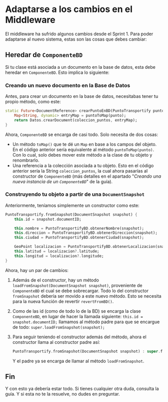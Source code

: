 # Adaptarse a los cambios en el Middleware

El middleware ha sufrido algunos cambios desde el Sprint 1. Para poder adaptarse al nuevo sistema, estas son las cosas que debes cambiar:

## Heredar de `ComponenteBD`

Si tu clase está asociada a un documento en la base de datos, esta debe heredar en `ComponenteBD`. Esto implica lo siguiente:

### Creando un nuevo documento en la Base de Datos

Antes, para crear un documento en la base de datos, necesitabas tener tu propio método, como este:

```dart
static Future<DocumentReference> crearPuntoEnBD(PuntoTransportify punto) {
    Map<String, dynamic> entryMap = puntoToMap(punto);
    return Datos.crearDocument(coleccion_puntos, entryMap);
}
```

Ahora, `ComponenteBD` se encarga de casi todo. Solo necesita de dos cosas:
- Un método `toMap()` que te dé un `Map` en base a los campos del objeto. En el código anterior sería equivalente al método `puntoToMap(punto)`. Con lo cual, solo debes mover este método a la clase de tu objeto y renombrarlo.
- Una referencia a la colección asociada a tu objeto. Esto en el código anterior sería la String `coleccion_puntos`, la cual ahora pasarías al constructor de `ComponenteBD` (más detalles en el apartado "*Creando una nueva instancia de un `ComponenteBD`*" de la guía).

### Construyendo tu objeto a partir de una `DocumentSnapshot`

Anteriormente, teníamos simplemente un constructor como este:

```dart
PuntoTransportify.fromSnapshot(DocumentSnapshot snapshot) {
    this.id = snapshot.documentID;

    this.nombre = PuntoTransportifyBD.obtenerNombre(snapshot);
    this.direccion = PuntoTransportifyBD.obtenerDireccion(snapshot);
    this.ciudad = PuntoTransportifyBD.obtenerCiudad(snapshot);

    GeoPoint localizacion = PuntoTransportifyBD.obtenerLocalizacion(snapshot);
    this.latitud = localizacion?.latitude;
    this.longitud = localizacion?.longitude;
}
```

Ahora, hay un par de cambios:

1. Además de el constructor, hay un método `loadFromSnapshot(DocumentSnapshot snapshot)`, proveniente de `ComponenteBD` el cual se debe sobrecargar. Todo lo del constructor `fromSnapshot` debería ser movido a este nuevo método. Esto se necesita para la nueva función de revertir `revertFromBD()`.
2. Como de las id (como de todo lo de la BD) se encarga la clase `ComponenteBD`, en lugar de hacer la llamada siguiente: `this.id = snapshot.documentID;` llamamos al método padre para que se encargue de todo: `super.loadFromSnapshot(snapshot);`
3. Para seguir teniendo el constructor además del método, ahora el constructor llama al constructor padre así:

    ```dart
    PuntoTransportify.fromSnapshot(DocumentSnapshot snapshot) : super.fromSnapshot(snapshot);
    ```

    Y el padre ya se encarga de llamar al método `loadFromSnapshot`.

## Fin
Y con esto ya debería estar todo. Si tienes cualquier otra duda, consulta la guía. Y si esta no te la resuelve, no dudes en preguntar.
